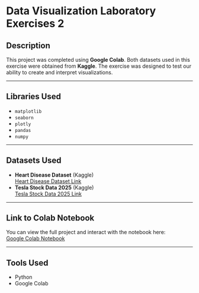 # Data Visualization Laboratory Exercises 2

## Description
This project was completed using **Google Colab**. Both datasets used in this exercise were obtained from **Kaggle**. The exercise was designed to test our ability to create and interpret visualizations.

---

## Libraries Used
- `matplotlib`
- `seaborn`
- `plotly`
- `pandas`
- `numpy`

---

## Datasets Used
- **Heart Disease Dataset** (Kaggle)  
  [Heart Disease Dataset Link](https://www.kaggle.com/datasets/johnsmith88/heart-disease-dataset)
- **Tesla Stock Data 2025** (Kaggle)  
  [Tesla Stock Data 2025 Link](https://www.kaggle.com/datasets/umerhaddii/tesla-stock-data-2025)

---

## Link to Colab Notebook
You can view the full project and interact with the notebook here:  
[Google Colab Notebook](https://colab.research.google.com/drive/1pJdVeTstKTUlnNq3p7O8vODIiFTBxU75)

---

## Tools Used
- Python
- Google Colab


